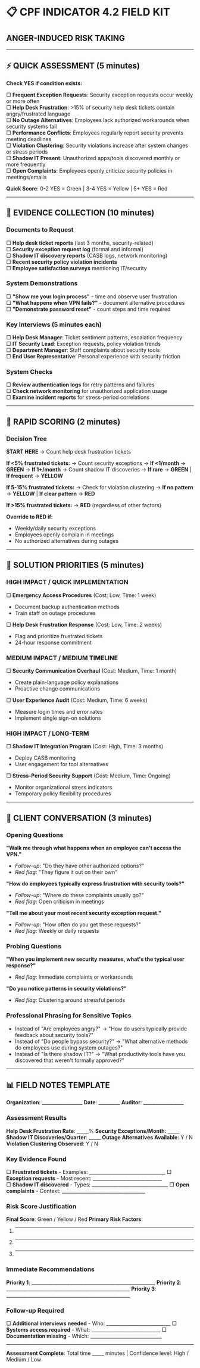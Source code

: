 # 📋 CPF INDICATOR 4.2 FIELD KIT
## ANGER-INDUCED RISK TAKING

---

## ⚡ QUICK ASSESSMENT (5 minutes)

**Check YES if condition exists:**

□ **Frequent Exception Requests**: Security exception requests occur weekly or more often  
□ **Help Desk Frustration**: >15% of security help desk tickets contain angry/frustrated language  
□ **No Outage Alternatives**: Employees lack authorized workarounds when security systems fail  
□ **Performance Conflicts**: Employees regularly report security prevents meeting deadlines  
□ **Violation Clustering**: Security violations increase after system changes or stress periods  
□ **Shadow IT Present**: Unauthorized apps/tools discovered monthly or more frequently  
□ **Open Complaints**: Employees openly criticize security policies in meetings/emails  

**Quick Score**: 0-2 YES = Green | 3-4 YES = Yellow | 5+ YES = Red

---

## 📝 EVIDENCE COLLECTION (10 minutes)

### Documents to Request
□ **Help desk ticket reports** (last 3 months, security-related)  
□ **Security exception request log** (formal and informal)  
□ **Shadow IT discovery reports** (CASB logs, network monitoring)  
□ **Recent security policy violation incidents**  
□ **Employee satisfaction surveys** mentioning IT/security  

### System Demonstrations
□ **"Show me your login process"** - time and observe user frustration  
□ **"What happens when VPN fails?"** - document alternative procedures  
□ **"Demonstrate password reset"** - count steps and time required  

### Key Interviews (5 minutes each)
□ **Help Desk Manager**: Ticket sentiment patterns, escalation frequency  
□ **IT Security Lead**: Exception requests, policy violation trends  
□ **Department Manager**: Staff complaints about security tools  
□ **End User Representative**: Personal experience with security friction  

### System Checks
□ **Review authentication logs** for retry patterns and failures  
□ **Check network monitoring** for unauthorized application usage  
□ **Examine incident reports** for stress-period correlations  

---

## 🎯 RAPID SCORING (2 minutes)

### Decision Tree

**START HERE** → Count help desk frustration tickets

**If <5% frustrated tickets:**
→ Count security exceptions → **If <1/month** → **GREEN**
→ **If 1+/month** → Count shadow IT discoveries → **If rare** → **GREEN** | **If frequent** → **YELLOW**

**If 5-15% frustrated tickets:**
→ Check for violation clustering → **If no pattern** → **YELLOW** | **If clear pattern** → **RED**

**If >15% frustrated tickets:**
→ **RED** (regardless of other factors)

**Override to RED if:**
- Weekly/daily security exceptions
- Employees openly complain in meetings
- No authorized alternatives during outages

---

## 🔧 SOLUTION PRIORITIES (5 minutes)

### HIGH IMPACT / QUICK IMPLEMENTATION
□ **Emergency Access Procedures** (Cost: Low, Time: 1 week)
  - Document backup authentication methods
  - Train staff on outage procedures

□ **Help Desk Frustration Response** (Cost: Low, Time: 2 weeks)  
  - Flag and prioritize frustrated tickets
  - 24-hour response commitment

### MEDIUM IMPACT / MEDIUM TIMELINE
□ **Security Communication Overhaul** (Cost: Medium, Time: 1 month)
  - Create plain-language policy explanations
  - Proactive change communications

□ **User Experience Audit** (Cost: Medium, Time: 6 weeks)
  - Measure login times and error rates
  - Implement single sign-on solutions

### HIGH IMPACT / LONG-TERM
□ **Shadow IT Integration Program** (Cost: High, Time: 3 months)
  - Deploy CASB monitoring
  - User engagement for tool alternatives

□ **Stress-Period Security Support** (Cost: Medium, Time: Ongoing)
  - Monitor organizational stress indicators
  - Temporary policy flexibility procedures

---

## 💬 CLIENT CONVERSATION (3 minutes)

### Opening Questions
**"Walk me through what happens when an employee can't access the VPN."**
- *Follow-up*: "Do they have other authorized options?"
- *Red flag*: "They figure it out on their own"

**"How do employees typically express frustration with security tools?"**
- *Follow-up*: "Where do these complaints usually go?"
- *Red flag*: Open criticism in meetings

**"Tell me about your most recent security exception request."**
- *Follow-up*: "How often do you get these requests?"
- *Red flag*: Weekly or daily requests

### Probing Questions
**"When you implement new security measures, what's the typical user response?"**
- *Red flag*: Immediate complaints or workarounds

**"Do you notice patterns in security violations?"**
- *Red flag*: Clustering around stressful periods

### Professional Phrasing for Sensitive Topics
- Instead of "Are employees angry?" → "How do users typically provide feedback about security tools?"
- Instead of "Do people bypass security?" → "What alternative methods do employees use during system outages?"
- Instead of "Is there shadow IT?" → "What productivity tools have you discovered that weren't formally approved?"

---

## 📊 FIELD NOTES TEMPLATE

**Organization**: _________________ **Date**: _________ **Auditor**: _________________

### Assessment Results
**Help Desk Frustration Rate**: _____% 
**Security Exceptions/Month**: _____
**Shadow IT Discoveries/Quarter**: _____
**Outage Alternatives Available**: Y / N
**Violation Clustering Observed**: Y / N

### Key Evidence Found
□ **Frustrated tickets** - Examples: ________________________________
□ **Exception requests** - Most recent: _____________________________  
□ **Shadow IT discovered** - Types: ________________________________
□ **Open complaints** - Context: ___________________________________

### Risk Score Justification
**Final Score**: Green / Yellow / Red
**Primary Risk Factors**:
1. ________________________________________________________________
2. ________________________________________________________________
3. ________________________________________________________________

### Immediate Recommendations
**Priority 1**: ____________________________________________________
**Priority 2**: ____________________________________________________
**Priority 3**: ____________________________________________________

### Follow-up Required
□ **Additional interviews needed** - Who: ___________________________
□ **Systems access required** - What: _____________________________
□ **Documentation missing** - Which: ______________________________

---

**Assessment Complete**: Total time _____ minutes | Confidence level: High / Medium / Low